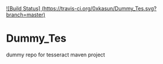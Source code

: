 [![Build Status] (https://travis-ci.org/0xkasun/Dummy_Tes.svg?branch=master)](https://travis-ci.org/0xkasun/Dummy_Tes)


# Dummy_Tes
dummy repo for tesseract maven project
